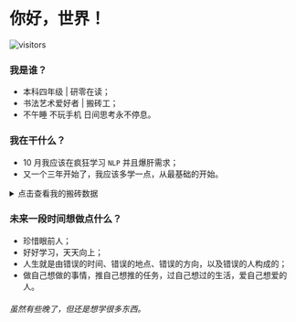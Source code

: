 # 你好，世界！

![visitors](https://visitor-badge.glitch.me/badge?page_id=skyleaworlder.skyleaworlder)

### 我是谁？

* 本科四年级 | 研零在读；
* 书法艺术爱好者 | 搬砖工；
* 不午睡 不玩手机 日间思考永不停息。


### 我在干什么？

* 10 月我应该在疯狂学习 `NLP` 并且爆肝需求；
* 又一个三年开始了，我应该多学一点，从最基础的开始。

<details>
<summary>点击查看我的搬砖数据</summary>

<p align="left">
<img align="center" src="https://github-readme-stats.vercel.app/api?username=skyleaworlder" />
<img align="center" src="https://github-readme-stats.vercel.app/api/wakatime?username=skyleaworlder&layout=compact" />
</p>

* :desktop_computer: ![C](https://img.shields.io/badge/programming-language-lightgrey?logo=c)  ![python](https://img.shields.io/badge/python-3-blue?logo=python)  ![C++](http://img.shields.io/badge/C%2B%2B-but%20C%20style-green?logo=c%2B%2B) 
* :honeybee:   ![go](https://img.shields.io/badge/go-lang-blue?logo=go)  ![ECMAScript](https://img.shields.io/badge/ECMAScript-6-yellow?logo=javascript)  ![TypeScript](https://img.shields.io/static/v1?label=TypeScript&message=3.0+&color=007ACC&logo=typescript)  ![julia](https://img.shields.io/static/v1?label=Julia&message=newbee&color=9558B2&logo=julia)
* :globe_with_meridians: ![html5](https://img.shields.io/badge/HTML-5-red?logo=html5)  ![vue3](https://img.shields.io/badge/Vue-3+-green?logo=vue.js)  ![flask](https://img.shields.io/badge/flask-1.1%2B-lightgrey?logo=flask) ![mysql](https://img.shields.io/badge/MySQL-5.7%2B-red?logo=mysql) 
* :hammer_and_wrench: ![Markdown](http://img.shields.io/badge/Markdown-grey?logo=markdown) ![LaTeX](http://img.shields.io/badge/LaTeX-grey?logo=latex) ![Git](http://img.shields.io/badge/Git-grey?logo=git) 

（本人对以上内容均无任何深入了解）
一直秉持 **语言只是工具** 思想，但很可惜并未像大多数同样持有本思想的人拥有扎实的基本功。

</details>


### 未来一段时间想做点什么？

* 珍惜眼前人；
* 好好学习，天天向上；
* 人生就是由错误的时间、错误的地点、错误的方向，以及错误的人构成的；
* 做自己想做的事情，推自己想推的任务，过自己想过的生活，爱自己想爱的人。


###### 虽然有些晚了，但还是想学很多东西。
